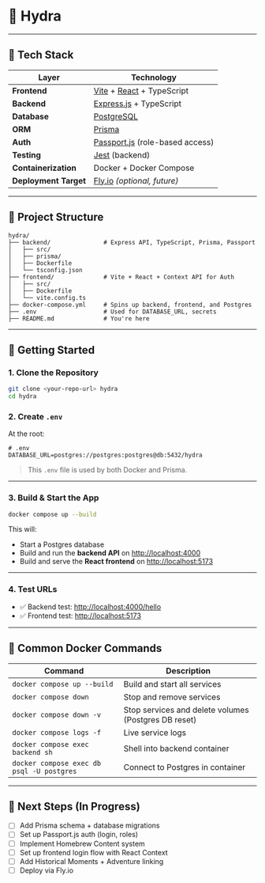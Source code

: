 # 🐉 Hydra

---

## 🔧 Tech Stack

| Layer     | Technology                     |
|-----------|--------------------------------|
| **Frontend** | [Vite](https://vitejs.dev/) + [React](https://reactjs.org/) + TypeScript |
| **Backend**  | [Express.js](https://expressjs.com/) + TypeScript |
| **Database** | [PostgreSQL](https://www.postgresql.org/) |
| **ORM**      | [Prisma](https://www.prisma.io/) |
| **Auth**     | [Passport.js](http://www.passportjs.org/) (role-based access) |
| **Testing**  | [Jest](https://jestjs.io/) (backend) |
| **Containerization** | Docker + Docker Compose |
| **Deployment Target** | [Fly.io](https://fly.io/) *(optional, future)* |

---

## 📁 Project Structure

```
hydra/
├── backend/               # Express API, TypeScript, Prisma, Passport
│   ├── src/
│   ├── prisma/
│   ├── Dockerfile
│   └── tsconfig.json
├── frontend/              # Vite + React + Context API for Auth
│   ├── src/
│   ├── Dockerfile
│   └── vite.config.ts
├── docker-compose.yml     # Spins up backend, frontend, and Postgres
├── .env                   # Used for DATABASE_URL, secrets
├── README.md              # You're here
```

---

## 🚀 Getting Started

### 1. Clone the Repository

```bash
git clone <your-repo-url> hydra
cd hydra
```

### 2. Create `.env`

At the root:

```env
# .env
DATABASE_URL=postgres://postgres:postgres@db:5432/hydra
```

> This `.env` file is used by both Docker and Prisma.

---

### 3. Build & Start the App

```bash
docker compose up --build
```

This will:
- Start a Postgres database
- Build and run the **backend API** on [http://localhost:4000](http://localhost:4000)
- Build and serve the **React frontend** on [http://localhost:5173](http://localhost:5173)

---

### 4. Test URLs

- ✅ Backend test: [http://localhost:4000/hello](http://localhost:4000/hello)
- ✅ Frontend test: [http://localhost:5173](http://localhost:5173)

---

## 🔁 Common Docker Commands

| Command | Description |
|--------|-------------|
| `docker compose up --build` | Build and start all services |
| `docker compose down`       | Stop and remove services |
| `docker compose down -v`    | Stop services and delete volumes (Postgres DB reset) |
| `docker compose logs -f`    | Live service logs |
| `docker compose exec backend sh` | Shell into backend container |
| `docker compose exec db psql -U postgres` | Connect to Postgres in container |

---

## 📌 Next Steps (In Progress)

- [ ] Add Prisma schema + database migrations
- [ ] Set up Passport.js auth (login, roles)
- [ ] Implement Homebrew Content system
- [ ] Set up frontend login flow with React Context
- [ ] Add Historical Moments + Adventure linking
- [ ] Deploy via Fly.io
